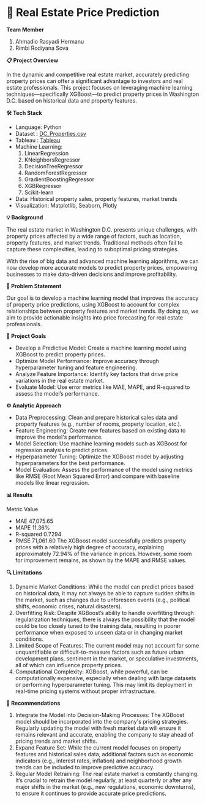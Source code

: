 # **🏡 Real Estate Price Prediction**

**Team Member**
1. Ahmadio Rasyadi Hermanu
2. Rimbi Rodiyana Sova

**📋 Project Overview**

In the dynamic and competitive real estate market, accurately predicting property prices can offer a significant advantage to investors and real estate professionals. This project focuses on leveraging machine learning techniques—specifically XGBoost—to predict property prices in Washington D.C. based on historical data and property features.

**🛠 Tech Stack**
- Language: Python
- Dataset : [DC_Properties.csv](https://www.kaggle.com/datasets/christophercorrea/dc-residential-properties)
- Tableau : [Tableau](https://public.tableau.com/app/profile/rio.sova/viz/WashingtonDCProperties/Dashboard1?publish=yes)
- Machine Learning:
  1. LinearRegression
  2. KNeighborsRegressor
  3. DecisionTreeRegressor
  4. RandomForestRegressor
  5. GradientBoostingRegressor
  6. XGBRegressor
  7. Scikit-learn
- Data: Historical property sales, property features, market trends
- Visualization: Matplotlib, Seaborn, Plotly

**💡 Background**

The real estate market in Washington D.C. presents unique challenges, with property prices affected by a wide range of factors, such as location, property features, and market trends. Traditional methods often fail to capture these complexities, leading to suboptimal pricing strategies.

With the rise of big data and advanced machine learning algorithms, we can now develop more accurate models to predict property prices, empowering businesses to make data-driven decisions and improve profitability.

**🚨 Problem Statement**

Our goal is to develop a machine learning model that improves the accuracy of property price predictions, using XGBoost to account for complex relationships between property features and market trends. By doing so, we aim to provide actionable insights into price forecasting for real estate professionals.

**🎯 Project Goals**

- Develop a Predictive Model: Create a machine learning model using XGBoost to predict property prices.
- Optimize Model Performance: Improve accuracy through hyperparameter tuning and feature engineering.
- Analyze Feature Importance: Identify key factors that drive price variations in the real estate market.
- Evaluate Model: Use error metrics like MAE, MAPE, and R-squared to assess the model’s performance.
  
**⚙️ Analytic Approach**

- Data Preprocessing: Clean and prepare historical sales data and property features (e.g., number of rooms, property location, etc.).
- Feature Engineering: Create new features based on existing data to improve the model's performance.
- Model Selection: Use machine learning models such as XGBoost for regression analysis to predict prices.
- Hyperparameter Tuning: Optimize the XGBoost model by adjusting hyperparameters for the best performance.
- Model Evaluation: Assess the performance of the model using metrics like RMSE (Root Mean Squared Error) and compare with baseline models like linear regression.


**📊 Results**

Metric	Value
- MAE	47,075.65
- MAPE	11.36%
- R-squared	0.7294
- RMSE	71,061.60
The XGBoost model successfully predicts property prices with a relatively high degree of accuracy, explaining approximately 72.94% of the variance in prices. However, some room for improvement remains, as shown by the MAPE and RMSE values.

**🔍 Limitations**

1. Dynamic Market Conditions: While the model can predict prices based on historical data, it may not always be able to capture sudden shifts in the market, such as changes due to unforeseen events (e.g., political shifts, economic crises, natural disasters).
2. Overfitting Risk: Despite XGBoost’s ability to handle overfitting through regularization techniques, there is always the possibility that the model could be too closely tuned to the training data, resulting in poorer performance when exposed to unseen data or in changing market conditions.
3. Limited Scope of Features: The current model may not account for some unquantifiable or difficult-to-measure factors such as future urban development plans, sentiment in the market, or speculative investments, all of which can influence property prices.
4. Computational Complexity: XGBoost, while powerful, can be computationally expensive, especially when dealing with large datasets or performing hyperparameter tuning. This may limit its deployment in real-time pricing systems without proper infrastructure.

**🔧 Recommendations**

1. Integrate the Model into Decision-Making Processes: The XGBoost model should be incorporated into the company's pricing strategies. Regularly updating the model with fresh market data will ensure it remains relevant and accurate, enabling the company to stay ahead of pricing trends and market shifts.
2. Expand Feature Set: While the current model focuses on property features and historical sales data, additional factors such as economic indicators (e.g., interest rates, inflation) and neighborhood growth trends can be included to improve predictive accuracy.
3. Regular Model Retraining: The real estate market is constantly changing. It’s crucial to retrain the model regularly, at least quarterly or after any major shifts in the market (e.g., new regulations, economic downturns), to ensure it continues to provide accurate price predictions.
